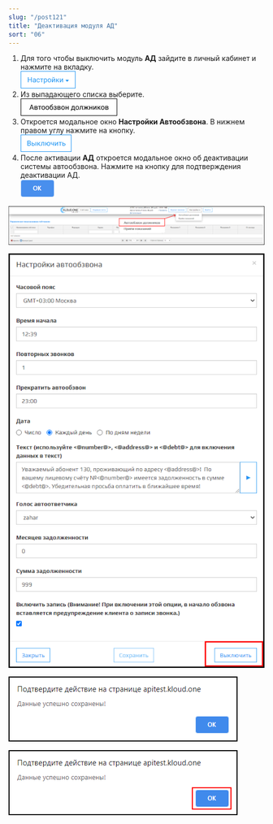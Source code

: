 ```yaml
---
slug: "/post121"
title: "Деактивация модуля АД"
sort: "06"
---
```


1. Для того чтобы выключить модуль **АД** зайдите в личный кабинет и нажмите на вкладку.  
![Картинка](./images/how_to_stop_AD_task_butt_settings.png )
1. Из выпадающего списка выберите.   
![Картинка](./images/how_to_stop_AD_task_butt_ad.png )
1. Откроется модальное окно **Настройки Автообзвона**. В нижнем правом углу нажмите на кнопку.  
![Картинка](./images/how_to_stop_AD_task_butt_disable.png )
1. После активации **АД** откроется модальное окно об деактивации системы автообзвона. Нажмите на кнопку для подтверждения деактивации АД.  
![Картинка](./images/how_to_stop_AD_task_butt_ok.png )

![Картинка](./images/how_to_stop_AD_task_image23.png "Автообзвон должников в выпадающем списке настроек")

![Картинка](./images/how_to_stop_AD_task_butt_disable_2.png "Кнопка Выключить")

![Картинка](./images/how_to_stop_AD_task_confirm_action.png "Модальное окно Подтверждение действий")

![Картинка](./images/how_to_stop_AD_task_confirm_action_redbox.png "Кнопка ОК")